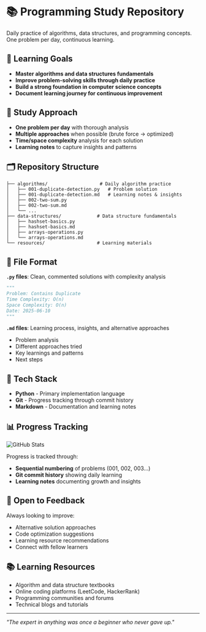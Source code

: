 # 📚 Programming Study Repository

Daily practice of algorithms, data structures, and programming concepts. One problem per day, continuous learning.

## 🎯 Learning Goals

- **Master algorithms and data structures fundamentals**
- **Improve problem-solving skills through daily practice**
- **Build a strong foundation in computer science concepts**
- **Document learning journey for continuous improvement**

## 📖 Study Approach

- **One problem per day** with thorough analysis
- **Multiple approaches** when possible (brute force → optimized)
- **Time/space complexity** analysis for each solution
- **Learning notes** to capture insights and patterns

## 🗂️ Repository Structure

```
├── algorithms/                   # Daily algorithm practice
│   ├── 001-duplicate-detection.py   # Problem solution
│   ├── 001-duplicate-detection.md   # Learning notes & insights
│   ├── 002-two-sum.py
│   ├── 002-two-sum.md
│   └── ...
├── data-structures/             # Data structure fundamentals
│   ├── hashset-basics.py
│   ├── hashset-basics.md
│   ├── arrays-operations.py
│   └── arrays-operations.md
└── resources/                   # Learning materials
```

## 📝 File Format

**`.py` files**: Clean, commented solutions with complexity analysis

```python
"""
Problem: Contains Duplicate
Time Complexity: O(n)
Space Complexity: O(n)
Date: 2025-06-10
"""
```

**`.md` files**: Learning process, insights, and alternative approaches

- Problem analysis
- Different approaches tried
- Key learnings and patterns
- Next steps

## 🔧 Tech Stack

- **Python** - Primary implementation language
- **Git** - Progress tracking through commit history
- **Markdown** - Documentation and learning notes

## 📊 Progress Tracking

![GitHub Stats](https://github-readme-stats.vercel.app/api?username=yurikomium&show_icons=true&theme=default)

Progress is tracked through:

- **Sequential numbering** of problems (001, 002, 003...)
- **Git commit history** showing daily learning
- **Learning notes** documenting growth and insights

## 🤝 Open to Feedback

Always looking to improve:

- Alternative solution approaches
- Code optimization suggestions
- Learning resource recommendations
- Connect with fellow learners

## 📚 Learning Resources

- Algorithm and data structure textbooks
- Online coding platforms (LeetCode, HackerRank)
- Programming communities and forums
- Technical blogs and tutorials

---

_"The expert in anything was once a beginner who never gave up."_
